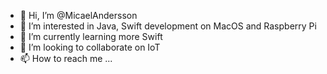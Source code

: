 - 👋 Hi, I’m @MicaelAndersson
- 👀 I’m interested in Java, Swift development on MacOS and Raspberry Pi
- 🌱 I’m currently learning more Swift
- 💞️ I’m looking to collaborate on IoT
- 📫 How to reach me ...

<!---
MicaelAndersson/MicaelAndersson is a ✨ special ✨ repository because its `README.md` (this file) appears on your GitHub profile.
You can click the Preview link to take a look at your changes.
--->
